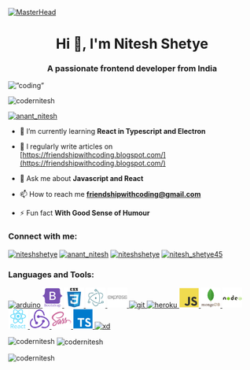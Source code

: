 [![MasterHead](https://miro.medium.com/max/1400/0*0O5n9x6pzlJ5qLkC.gif)](https://rishavchanda.io)
<h1 align="center">Hi 👋, I'm Nitesh Shetye</h1>
<h3 align="center">A passionate frontend developer from India</h3>
<img align=”right” width=”400” src=”https://i.pinimg.com/originals/bd/4e/d3/bd4ed327189c2a56695beb91cd534570.gif” alt=”coding” />

<p align="left"> <img src="https://komarev.com/ghpvc/?username=codernitesh&label=Profile%20views&color=0e75b6&style=flat" alt="codernitesh" /> </p>

<p align="left"> <a href="https://twitter.com/anant_nitesh" target="blank"><img src="https://img.shields.io/twitter/follow/anant_nitesh?logo=twitter&style=for-the-badge" alt="anant_nitesh" /></a> </p>

- 🌱 I’m currently learning **React in Typescript and Electron**

- 📝 I regularly write articles on [https://friendshipwithcoding.blogspot.com/](https://friendshipwithcoding.blogspot.com/)

- 💬 Ask me about **Javascript and React**

- 📫 How to reach me **friendshipwithcoding@gmail.com**

- ⚡ Fun fact **With Good Sense of Humour**

<h3 align="left">Connect with me:</h3>
<p align="left">
<a href="https://codepen.io/niteshshetye" target="blank"><img align="center" src="https://raw.githubusercontent.com/rahuldkjain/github-profile-readme-generator/master/src/images/icons/Social/codepen.svg" alt="niteshshetye" height="30" width="40" /></a>
<a href="https://twitter.com/anant_nitesh" target="blank"><img align="center" src="https://raw.githubusercontent.com/rahuldkjain/github-profile-readme-generator/master/src/images/icons/Social/twitter.svg" alt="anant_nitesh" height="30" width="40" /></a>
<a href="https://linkedin.com/in/niteshshetye" target="blank"><img align="center" src="https://raw.githubusercontent.com/rahuldkjain/github-profile-readme-generator/master/src/images/icons/Social/linked-in-alt.svg" alt="niteshshetye" height="30" width="40" /></a>
<a href="https://instagram.com/nitesh_shetye45" target="blank"><img align="center" src="https://raw.githubusercontent.com/rahuldkjain/github-profile-readme-generator/master/src/images/icons/Social/instagram.svg" alt="nitesh_shetye45" height="30" width="40" /></a>
</p>

<h3 align="left">Languages and Tools:</h3>
<p align="left"> <a href="https://www.arduino.cc/" target="_blank" rel="noreferrer"> <img src="https://cdn.worldvectorlogo.com/logos/arduino-1.svg" alt="arduino" width="40" height="40"/> </a> <a href="https://getbootstrap.com" target="_blank" rel="noreferrer"> <img src="https://raw.githubusercontent.com/devicons/devicon/master/icons/bootstrap/bootstrap-plain-wordmark.svg" alt="bootstrap" width="40" height="40"/> </a> <a href="https://www.w3schools.com/css/" target="_blank" rel="noreferrer"> <img src="https://raw.githubusercontent.com/devicons/devicon/master/icons/css3/css3-original-wordmark.svg" alt="css3" width="40" height="40"/> </a> <a href="https://www.electronjs.org" target="_blank" rel="noreferrer"> <img src="https://raw.githubusercontent.com/devicons/devicon/master/icons/electron/electron-original.svg" alt="electron" width="40" height="40"/> </a> <a href="https://expressjs.com" target="_blank" rel="noreferrer"> <img src="https://raw.githubusercontent.com/devicons/devicon/master/icons/express/express-original-wordmark.svg" alt="express" width="40" height="40"/> </a> <a href="https://git-scm.com/" target="_blank" rel="noreferrer"> <img src="https://www.vectorlogo.zone/logos/git-scm/git-scm-icon.svg" alt="git" width="40" height="40"/> </a> <a href="https://heroku.com" target="_blank" rel="noreferrer"> <img src="https://www.vectorlogo.zone/logos/heroku/heroku-icon.svg" alt="heroku" width="40" height="40"/> </a> <a href="https://developer.mozilla.org/en-US/docs/Web/JavaScript" target="_blank" rel="noreferrer"> <img src="https://raw.githubusercontent.com/devicons/devicon/master/icons/javascript/javascript-original.svg" alt="javascript" width="40" height="40"/> </a> <a href="https://www.mongodb.com/" target="_blank" rel="noreferrer"> <img src="https://raw.githubusercontent.com/devicons/devicon/master/icons/mongodb/mongodb-original-wordmark.svg" alt="mongodb" width="40" height="40"/> </a> <a href="https://nodejs.org" target="_blank" rel="noreferrer"> <img src="https://raw.githubusercontent.com/devicons/devicon/master/icons/nodejs/nodejs-original-wordmark.svg" alt="nodejs" width="40" height="40"/> </a> <a href="https://reactjs.org/" target="_blank" rel="noreferrer"> <img src="https://raw.githubusercontent.com/devicons/devicon/master/icons/react/react-original-wordmark.svg" alt="react" width="40" height="40"/> </a> <a href="https://redux.js.org" target="_blank" rel="noreferrer"> <img src="https://raw.githubusercontent.com/devicons/devicon/master/icons/redux/redux-original.svg" alt="redux" width="40" height="40"/> </a> <a href="https://sass-lang.com" target="_blank" rel="noreferrer"> <img src="https://raw.githubusercontent.com/devicons/devicon/master/icons/sass/sass-original.svg" alt="sass" width="40" height="40"/> </a> <a href="https://www.typescriptlang.org/" target="_blank" rel="noreferrer"> <img src="https://raw.githubusercontent.com/devicons/devicon/master/icons/typescript/typescript-original.svg" alt="typescript" width="40" height="40"/> </a> <a href="https://www.adobe.com/products/xd.html" target="_blank" rel="noreferrer"> <img src="https://cdn.worldvectorlogo.com/logos/adobe-xd.svg" alt="xd" width="40" height="40"/> </a> </p>

<p><img align="left" src="https://github-readme-stats.vercel.app/api/top-langs?username=codernitesh&show_icons=true&locale=en&layout=compact" alt="codernitesh" /></p>

<p>&nbsp;<img align="center" src="https://github-readme-stats.vercel.app/api?username=codernitesh&show_icons=true&locale=en" alt="codernitesh" /></p>

<p><img align="center" src="https://github-readme-streak-stats.herokuapp.com/?user=codernitesh&" alt="codernitesh" /></p>
